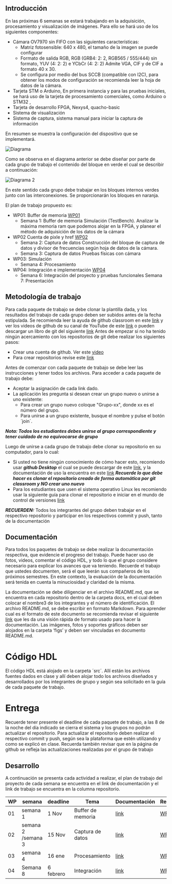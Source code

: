 
## Introducción 
En las próximas 6 semanas se estará trabajando en la adquisición, procesamiento y visualización de  imágenes. Para ello se hará uso de los siguientes componentes:

* Cámara OV7970 sin FIFO con las siguientes características:
	* Matriz fotosensible: 640 x 480, el tamaño de la imagen   se puede configurar 
	* Formato de salida RGB, RGB (GRB4: 2: 2, RGB565 / 555/444) sin formato, YUV (4: 2: 2) e YCbCr (4: 2: 2) Admite VGA, CIF y de CIF a formato 40 x 30.
	* Se configura  por medio del  bus SCCB (compatible con I2C), para obtener los modos de  configuración se recomienda leer la hoja de datos de la cámara.
* Tarjeta STM o Arduino, En primera instancia  y para las pruebas iniciales, se hará uso de la tarjeta de procesamiento comerciales, como Arduino o STM32 , 
* Tarjeta de desarrollo FPGA, Nexys4, quacho-basic 
* Sistema de visualización 
* Sistema de captura,  sistema manual para iniciar la captura de información

En resumen se muestra la configuración del dispositivo que se implementará.

![Diagrama](./figs/diagramaGeneral.jpg)

Como se observa en el diagrama anterior se debe  diseñar por parte de cada grupo de trabajo el contenido del bloque en verde  el cual se describir a continuación:


![Diagrama 2](./figs/estructura_fpga.jpg)


En este sentido cada grupo debe trabajar en los bloques internos verdes junto con las interconexiones.  Se proporcionarán los bloques en naranja.

El plan de trabajo propuesto es:

* WP01: Buffer de memoria  [WP01](https://classroom.github.com/g/Ra4G34mi) 
	* Semana 1: Buffer de memoria  Simulación (TestBench).  Analizar la máxima memoria ram que podemos alojar en la FPGA,  y planear el método de adquisición de los datos de la cámara 
* WP02  Cuenta de pixle y href [WP02](https://classroom.github.com/g/fTcztVJQ)
	* Semana 2: Captura de datos Construcción del bloque de captura de datos y divisor de frecuencias según hoja de datos de la cámara.
	* Semana 3: Captura de datos Pruebas físicas con cámara 
* WP03: Simulación
	* Semana 4: Procesamiento 
* WP04: Integración e implementación [WP04](https://classroom.github.com/g/-N1YMEhS)
	* Semana 6: Integración del proyecto y pruebas funcionales
Semana 7: Presentación  


## Metodología de trabajo 

Para cada paquete de trabajo se debe clonar la plantilla dada, y los resultados del trabajo de cada grupo deben ser subidos antes de la fecha estipulada. Se recomienda  leer la ayuda de github classroom en este [link](https://education.github.com/) y ver los videos de github de su canal de YouTube de este [link]( https://www.youtube.com/githubguides) o pueden descargar un libro de git del siguiente [link]( https://git-scm.com/book/en/v2)
Antes de empezar  si no ha tenido ningún acercamiento con los repositorios de git  debe realizar los siguientes pasos:
* Crear una cuenta de github. Ver este [video](https://www.youtube.com/watch?v=ezxRcdJ8glM&feature=youtu.be)
* Para crear repositorios  revise este [link](https://help.github.com/en/github/getting-started-with-github/create-a-repo)

Antes de comenzar con cada paquete de trabajo se debe leer las instrucciones  y tener todos los archivos. Para acceder a cada paquete de trabajo debe:
* Aceptar la asignación de cada link dado. 
* La aplicación les pregunta si desean crear un grupo nuevo o unirse a uno existente:
	* Para crear un grupo nuevo coloque "Grupo-xx", donde xx es el número del grupo.
	* Para unirse a un grupo existente, busque el nombre  y pulse el botón ´join´.
	
***Nota: Todos los estudiantes debes unirse al grupo correspondiente  y tener cuidado de no equivocarse de grupo***

Luego de unirse a cada grupo de trabajo debe clonar su  repositorio en su computador, para lo cual: 
* Si usted  no tiene ningún conocimiento de cómo hacer esto, recomiendo  usar ***github Desktop*** el cual se puede descargar de este [link]( https://desktop.github.com), y la documentación  de uso la encuentra en este [link](https://help.github.com/en/desktop/getting-started-with-github-desktop) ***Recuerde lo que debe hacer es clonar el repositorio creado de forma automática por git classroom y NO crear uno nuevo***
* Para los estudiantes que usen el sistema operativo Linux  les recomiendo usar la siguiente guía para clonar el repositorio e iniciar en  el mundo de  control de versiones [link]( https://git-scm.com/book/en/v2/Git-Basics-Getting-a-Git-Repository)

***RECUERDEN:*** Todos los integrantes del grupo deben  trabajar en el respectivo repositorio y participar en los respectivos commit y push, tanto de la documentación

## Documentación
Para todos los paquetes de trabajo se debe  realizar  la documentación respectiva, que evidencie el progreso del trabajo. Puede hacer uso de fotos, videos, comentar el código HDL, y todo lo que el grupo considere necesario  para explicar los avances que va teniendo. 
Recuerde el trabajo que ustedes documenten, será el que leerán sus compañeros de los próximos semestres. En este contexto, la evaluación de la documentación será  tenida en cuenta la minuciosidad y claridad de la misma.

La documentación se debe  diligenciar en el archivo README.md, que se encuentra en cada repositorio dentro de la carpeta docs, en el cual deben colocar el nombre3 de los integrantes  y el  número de identificación.
El archivo README.md, se debe escribir en formato Markdown. Para aprender cual es el formato de este documento se recomienda revisar el siguiente [link](https://guides.github.com/features/mastering-markdown/) que les da una visión rápida de formato usado para hacer la documentación. 
Las imágenes, fotos y soportes gráficos deben ser alojados en la carpeta ‘figs’ y deben ser vinculadas en documento README.md.

# Código HDL
El código HDL está alojado en la carpeta ´src´. Allí  están los archivos fuentes dados en clase  y allí deben alojar todo los archivos  diseñados  y desarrollados por los integrantes de grupo y según sea solicitado en la  guía de cada paquete de trabajo.

# Entrega
Recuerde tener presente el deadline  de cada paquete de trabajo, a las 8 de  la noche del día indicado  se cierra  el sistema  y los grupos no podrán actualizar el repositorio.
Para actualizar el repositorio deben realizar  el respectivo commit y push, según sea la plataforma que estén utilizando y como se explicó en clase.
Recuerda también revisar que en la página de github se refleja las actualizaciones realizadas por el grupo de trabajo 
  

## Desarrollo 
A continuación se presenta cada actividad a realizar, el plan de trabajo del proyecto de cada semana se encuentra en el link de documentación y el link de trabajo se encuentra en la columna  repositorio.


WP  | semana | deadline  | Tema | Documentación| Repositorio 
--  | --     | --        | --   | --          | --  
01| semana 1 | 1 Nov | Buffer de memoria | [link](./docs/WP01.md) | [WP01](https://classroom.github.com/g/Ra4G34mi) 
02| semana 2 /semana 3 | 15 Nov | Captura de datos | [link](./docs/WP02.md) | [WP02](https://classroom.github.com/g/fTcztVJQ)  
03  | semana 4 | 16 ene | Procesamiento | [link](./docs/WP03.md) |  [WP03](https://classroom.github.com/g/dq2gMMs9) 
04| Semana 8 | 6  febrero | Integración | [link](./docs/WP04.md) |  [WP04](https://classroom.github.com/g/-N1YMEhS) 


